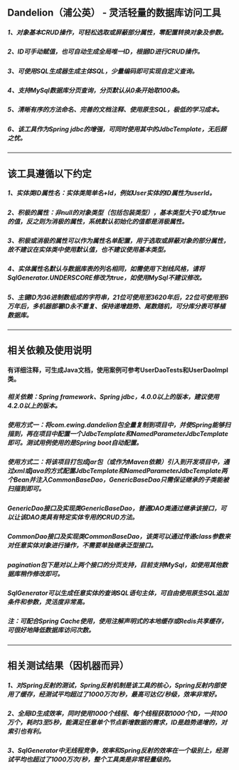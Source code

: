 ## Dandelion（浦公英） - 灵活轻量的数据库访问工具

##### 1、对象基本CRUD操作，可轻松选取或屏蔽部分属性，零配置转换对象及参数。
##### 2、ID可手动赋值，也可自动生成全局唯一ID，根据ID进行CRUD操作。
##### 3、可使用SQL生成器生成主体SQL，少量编码即可实现自定义查询。
##### 4、支持MySql数据库分页查询，分页默认从0条开始取100条。
##### 5、清晰有序的方法命名、完善的文档注释、使用原生SQL，极低的学习成本。
##### 6、该工具作为Spring jdbc的增强，可同时使用其中的JdbcTemplate，无后顾之忧。

-----

## 该工具遵循以下约定

##### 1、实体类ID属性名：实体类简单名+Id，例如User实体的ID属性为userId。
##### 2、积极的属性：非null的对象类型（包括包装类型），基本类型大于0或为true的值，反之则为消极的属性，系统默认初始化的值都是消极属性。
##### 3、积极或消极的属性可以作为属性名单配置，用于选取或屏蔽对象的部分属性，故不建议在实体类中使用默认值，也不建议使用基本类型。
##### 4、实体属性名默认与数据库表的列名相同，如需使用下划线风格，请将SqlGenerator.UNDERSCORE修改为true，如使用MySql不建议修改。
##### 5、主键ID为36进制数组成的字符串，21位可使用至3620年后，22位可使用至6万年后，多机器部署ID永不重复、保持递增趋势、尾数随机，可分库分表可移植数据库。

-----

## 相关依赖及使用说明

#### 有详细注释，可生成Java文档，使用案例可参考UserDaoTests和UserDaoImpl类。

##### 相关依赖：Spring framework、Spring jdbc，4.0.0以上的版本，建议使用4.2.0以上的版本。
##### 使用方式一：将com.ewing.dandelion包全量复制到项目中，并使Spring能够扫描到，再在项目中配置一个JdbcTemplate和NamedParameterJdbcTemplate即可。测试用例使用的是Spring boot自动配置。
##### 使用方式二：将该项目打包成jar包（或作为Maven依赖）引入到开发项目中，通过xml或java的方式配置JdbcTemplate和NamedParameterJdbcTemplate两个Bean并注入CommonBaseDao，GenericBaseDao只需保证继承的子类能被扫描到即可。

##### GenericDao接口及实现类GenericBaseDao，普通DAO类通过继承该接口，可以让该DAO类具有特定实体专用的CRUD方法。
##### CommonDao接口及实现类CommonBaseDao，该类可以通过传递class参数来对任意实体对象进行操作，不需要单独继承泛型接口。
##### pagination包下是对以上两个接口的分页支持，目前支持MySql，如使用其他数据库稍作修改即可。
##### SqlGenerator可以生成任意实体的查询SQL语句主体，可自由使用原生SQL追加条件和参数，灵活度非常高。

##### 注：可配合Spring Cache使用，使用注解声明式的本地缓存或Redis共享缓存，可很好地降低数据库访问次数。

------

## 相关测试结果（因机器而异）

##### 1、对Spring反射的测试，Spring反射机制是该工具的核心，Spring反射内部使用了缓存，经测试平均超过了1000万次/秒，最高可达亿/秒级，效率非常好。
##### 2、全局ID生成效率，同时使用1000个线程、每个线程获取1000个ID，一共100万个，耗时3至5秒，能满足任意单个节点新增数据的需求，ID是趋势递增的，对索引也有利。
##### 3、SqlGenerator中无线程竞争，效率和Spring反射的效率在一个级别上，经测试平均也超过了1000万次/秒，整个工具类是非常轻量级的。

